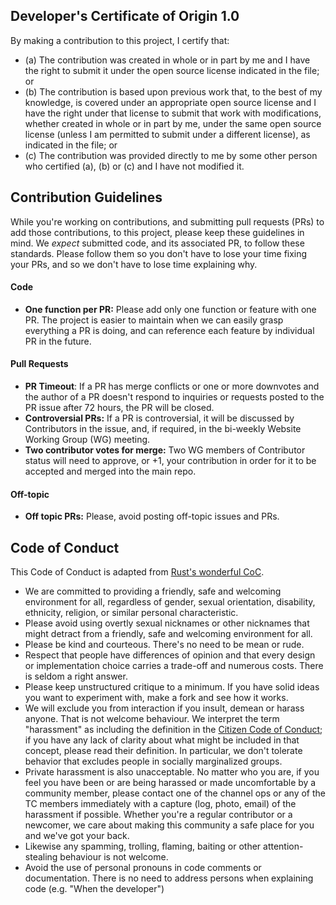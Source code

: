 ## Developer's Certificate of Origin 1.0

By making a contribution to this project, I certify that:

* (a) The contribution was created in whole or in part by me and I
  have the right to submit it under the open source license indicated
  in the file; or
* (b) The contribution is based upon previous work that, to the best
  of my knowledge, is covered under an appropriate open source license
  and I have the right under that license to submit that work with
  modifications, whether created in whole or in part by me, under the
  same open source license (unless I am permitted to submit under a
  different license), as indicated in the file; or
* (c) The contribution was provided directly to me by some other
  person who certified (a), (b) or (c) and I have not modified it.


## Contribution Guidelines

While you're working on contributions, and submitting pull requests (PRs) to add those contributions, to this project, please keep these guidelines in mind. We _expect_ submitted code, and its associated PR, to follow these standards. Please follow them so you don't have to lose your time fixing your PRs, and so we don't have to lose time explaining why.

#### Code
* __One function per PR:__ Please add only one function or feature with one PR. The project is easier to maintain when we can easily grasp everything a PR is doing, and can reference each feature by individual PR in the future.

#### Pull Requests
* __PR Timeout__: If a PR has merge conflicts or one or more downvotes and the author of a PR doesn't respond to inquiries or requests posted to the PR issue after 72 hours, the PR will be closed.
* __Controversial PRs:__ If a PR is controversial, it will be discussed by Contributors in the issue, and, if required, in the bi-weekly Website Working Group (WG) meeting.
* __Two contributor votes for merge:__ Two WG members of Contributor status will need to approve, or +1, your contribution in order for it to be accepted and merged into the main repo.

#### Off-topic
* __Off topic PRs:__ Please, avoid posting off-topic issues and PRs.


## Code of Conduct

This Code of Conduct is adapted from [Rust's wonderful
CoC](https://github.com/rust-lang/rust/wiki/Note-development-policy#conduct).

* We are committed to providing a friendly, safe and welcoming
  environment for all, regardless of gender, sexual orientation,
  disability, ethnicity, religion, or similar personal characteristic.
* Please avoid using overtly sexual nicknames or other nicknames that
  might detract from a friendly, safe and welcoming environment for
  all.
* Please be kind and courteous. There's no need to be mean or rude.
* Respect that people have differences of opinion and that every
  design or implementation choice carries a trade-off and numerous
  costs. There is seldom a right answer.
* Please keep unstructured critique to a minimum. If you have solid
  ideas you want to experiment with, make a fork and see how it works.
* We will exclude you from interaction if you insult, demean or harass
  anyone.  That is not welcome behaviour. We interpret the term
  "harassment" as including the definition in the [Citizen Code of
  Conduct](http://citizencodeofconduct.org/); if you have any lack of
  clarity about what might be included in that concept, please read
  their definition. In particular, we don't tolerate behavior that
  excludes people in socially marginalized groups.
* Private harassment is also unacceptable. No matter who you are, if
  you feel you have been or are being harassed or made uncomfortable
  by a community member, please contact one of the channel ops or any
  of the TC members immediately with a capture (log, photo, email) of
  the harassment if possible.  Whether you're a regular contributor or
  a newcomer, we care about making this community a safe place for you
  and we've got your back.
* Likewise any spamming, trolling, flaming, baiting or other
  attention-stealing behaviour is not welcome.
* Avoid the use of personal pronouns in code comments or
  documentation. There is no need to address persons when explaining
  code (e.g. "When the developer")
